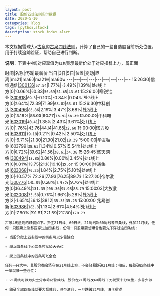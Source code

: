 ```yaml
---
layout: post
title: 股价四线法则实时数据
date: 2020-5-10
categories: blog
tags: [python,stock]
description: stock index alert
---
```



本文根据雪球大v[古泉](https://xueqiu.com/u/7148646888)的[古泉四线法则](https://xueqiu.com/7148646888/130498192)，计算了自己的一些自选股当前所处位置，用于持续追踪验证，帮助自己进行判断。

**说明**：下表中4线对应取值为`红色`表示最新价处于对应指标上方，属正面

时间|名称|代码|最新价|当日|3日|5日|位置|变动|距离|ma21|ma60|ma21w|ma60w
---|---|---|---|---|---|---|---|---
15:26:30|信维通信|[300136](https://xueqiu.com/S/SZ300136)|`57.54`|1.77%|-3.49%|1.39%|处`3`线上方|0|10.06%|60.33|`56.69`|`51.65`|`43.61`
15:26:00|寒锐钴业|[300618](https://xueqiu.com/S/SZ300618)|`69.3`|-0.10%|-0.84%|0.04%|处`2`线上方|0|2.64%|72.39|71.99|`63.82`|`63.01`
15:26:30|中科创达|[300496](https://xueqiu.com/S/SZ300496)|`86.86`|2.19%|3.47%|3.68%|处`2`线上方|0|13.18%|88.65|90.77|`78.91`|`58.30`
15:00:00|中科曙光|[603019](https://xueqiu.com/S/SH603019)|`40.41`|1.35%|2.43%|3.61%|处`1`线上方|0|1.76%|42.76|44.14|41.65|`32.60`
15:00:00|诺力股份|[603611](https://xueqiu.com/S/SH603611)|`19.18`|0.21%|0.42%|2.50%|处`1`线上方|0|-6.71%|21.30|21.90|21.02|`18.39`
15:00:00|华友钴业|[603799](https://xueqiu.com/S/SH603799)|`38.63`|1.34%|0.57%|5.54%|处`2`线上方|0|0.72%|39.62|41.56|`38.61`|`34.38`
15:26:45|盛天网络|[300494](https://xueqiu.com/S/SZ300494)|`18.85`|0.80%|0.00%|3.45%|处`1`线上方|0|0.81%|19.75|21.16|19.16|`15.67`
15:00:00|博通集成|[603068](https://xueqiu.com/S/SH603068)|`70.25`|1.84%|2.75%|5.10%|处`0`线上方|0|-10.57%|72.26|77.93|76.25|89.79
15:27:00|帝尔激光|[300776](https://xueqiu.com/S/SZ300776)|`141.09`|0.28%|1.47%|9.76%|处`4`线上方|0|36.49%|`131.35`|`106.36`|`95.98`|`88.79`
15:00:03|大族激光|[002008](https://xueqiu.com/S/SZ002008)|`35.58`|0.76%|1.66%|5.28%|处`2`线上方|2|-1.65%|36.13|38.12|`35.36`|`35.25`
15:00:00|兆易创新|[603986](https://xueqiu.com/S/SH603986)|`182.8`|1.13%|2.61%|4.54%|处`1`线上方|0|-7.80%|191.81|221.59|217.80|`170.73`

```
古泉4线法则的精髓如下。抓住21日线、60日线、21周线及60周线等四条线，外加21月线，任何一只股票上涨都要穿过这四条线，任何一只股票要想爆雷也要先下穿过这四条线：

+ 当股价爬上四条线中的两条可以少量建仓

+ 爬上四条线中的三条可以加大仓位

+ 爬上四条线中的四条可以全仓

任何一只大牛，其股价都会坚守在21月线上方，不会轻易跌破21月线；相反，每跌破四条线中一条就减一些仓位：

+ 21周线可做为多空分水岭及警戒线，股价在21周线及60周线下方就要十分慎重，多看少做

+ 跌破全部四条线就要大幅减仓，甚至清仓，一旦跌破21月线，清仓观望
```